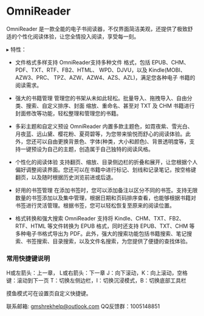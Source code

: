 # OmniReader

OmniReader 是一款全能的电子书阅读器，不仅界面简洁美观，还提供了极致舒适的个性化阅读体验，让您全情投入阅读，享受每一刻。

▸ 特性：
- 文件格式多样支持
OmniReader支持多种文件 格式，包括 EPUB、CHM、PDF、TXT、RTF、FB2、HTML、 WPD、DJVU，以及 Kindle(MOBI、AZW3、PRC、 TPZ、AZW、AZW4、AZS、AZL)，满足您各种电子 书籍的阅读需求。

- 强大的书籍管理
管理您的书架从未如此轻松。批量导入、拖拽导入、自由分类、搜索、自定义排序、封面 缩放、重命名、甚至对 TXT 及 CHM 书籍进行封面修改等功能，轻松整理和管理您的书籍。

- 多彩主题和自定义预设
OmniReader 内置多款主题色，如霓夜紫、雪光白、月夜蓝、远山黛、樱花粉、夏荷碧等，为您带来愉悦而舒心的阅读体验。此外，您还可以自由更换背景色、字体(种类，大小和颜色)、背景透明度等，支持一键预设为自己的主题，创造属于自己独特的阅读风格。

- 个性化的阅读体验
支持翻页、缩放、目录侧边栏的折叠和展开，让您根据个人偏好调整阅读界面。您还可以在书籍中进行标记、划线和记录笔记，按空格键翻页，以及随时根据历史浏览前进或后退。

- 好用的书签管理
在添加书签时，您可以添加备注以区分不同的书签。支持无限数量的书签添加以及集中管理，根据日期和页码排序查看，也能够根据书籍对书签进行灵活管理。根据书签，您可以轻松恢复至原来的阅读位置。

- 格式转换和强大搜索
OmniReader 支持将 Kindle、CHM、TXT、FB2、RTF、HTML 等文件转换为 EPUB 格式，同时还支持 EPUB、TXT、CHM 等多种电子书格式导出为 PDF。此外，强大的搜索功能包括书籍搜索、笔记搜索、书签搜索、目录搜索，以及文件名搜索，为您提供了便捷的查找体验。

### 常用快捷键说明

H或左箭头：上一章，
L或右箭头：下一章
J：向下滚动，K：向上滚动，空格键：滚动到下一页
T：切换左侧边栏，I：切换沉浸模式，B：切换底部工具栏

摸鱼模式可在设置页自定义快捷键。

联系邮箱: gmshrekhelp@outlook.com
QQ反馈群：1005148851
